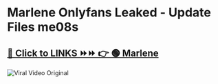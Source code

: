 
 # Marlene Onlyfans Leaked - Update Files me08s

## <h2><a href="https://clipsfans.com/Marlene&ref=git">🔗 Click to LINKS ⏩⏩ 👉 🟢 Marlene </a></h2>

<a href="https://clipsfans.com/Marlene&ref=git" rel="nofollow" data-target="animated-image.originalLink"><img src="https://i.ibb.co.com/xMMVF88/686577567.gif" alt="Viral Video Original" style="max-width: 100%; display: inline-block;" data-target="animated-image.originalImage"></a>

